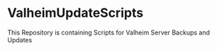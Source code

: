 # ValheimUpdateScripts

This Repository is containing Scripts for Valheim Server Backups and Updates
